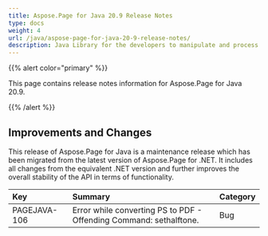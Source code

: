 ```yaml
---
title: Aspose.Page for Java 20.9 Release Notes
type: docs
weight: 4
url: /java/aspose-page-for-java-20-9-release-notes/
description: Java Library for the developers to manipulate and process PS, EPS, and XPS files. Release Notes of Aspose.Page API solution for Java | Release 2020.09
---
```


{{% alert color="primary" %}}

This page contains release notes information for Aspose.Page for Java 20.9.

{{% /alert %}}
## **Improvements and Changes**

This release of Aspose.Page for Java is a maintenance release which has been migrated from the latest version of Aspose.Page for .NET. It includes all changes from the equivalent .NET version and further improves the overall stability of the API in terms of functionality.

|**Key**|**Summary**|**Category**|
| :- | :- | :- |
|PAGEJAVA-106| Error while converting PS to PDF - Offending Command: sethalftone.|Bug|
